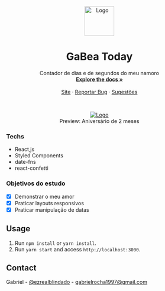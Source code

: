 <!-- PROJECT LOGO -->
<br />
<p align="center">
  <a href="https://github.com/gab618/gabea-today">
    <img src="https://abs-0.twimg.com/emoji/v2/svg/2764.svg" alt="Logo" width="80" height="80">
  </a>

  <h1 align="center">GaBea Today</h1>

  <p align="center">
    Contador de dias e de segundos do meu namoro
    <br />
    <a href="https://github.com/gab618/gabea-today"><strong>Explore the docs »</strong></a>
    <br />
    <br />
    <a href="https://www.gabea.today/">Site</a>
    ·
    <a href="https://github.com/gab618/gabea-today/issues">Reportar Bug</a>
    ·
    <a href="https://github.com/gab618/gabea-today/issues">Sugestões</a>
  </p>
</p>

<br />
<p align="center">
  <a href="https://www.gabea.today/">
    <img src="https://media.giphy.com/media/qMG6sdiWwAvRNNAWy7/giphy.gif" alt="Logo" >
  </a>
  <br />
  <span>Preview: Aniversário de 2 meses</span>
</p>

### Techs

- React,js
- Styled Components
- date-fns
- react-confetti

### Objetivos do estudo

- [x] Demonstrar o meu amor
- [x] Praticar layouts responsivos
- [x] Praticar manipulação de datas

## Usage

1. Run `npm install` or `yarn install`.<br />
2. Run `yarn start` and access `http://localhost:3000`.<br />

<!-- USAGE EXAMPLES -->
<!-- ## Usage

Use this space to show useful examples of how a project can be used. Additional screenshots, code examples and demos work well in this space. You may also link to more resources.

_For more examples, please refer to the [Documentation](https://example.com)_ -->

<!-- CONTRIBUTING -->
<!-- ## Contributing

Contributions are what make the open source community such an amazing place to be learn, inspire, and create. Any contributions you make are **greatly appreciated**.

1. Fork the Project
2. Create your Feature Branch (`git checkout -b feature/AmazingFeature`)
3. Commit your Changes (`git commit -m 'Add some AmazingFeature'`)
4. Push to the Branch (`git push origin feature/AmazingFeature`)
5. Open a Pull Request -->

<!-- LICENSE -->
<!-- ## License
Distributed under the MIT License. See `LICENSE` for more information. -->

<!-- CONTACT -->

## Contact

Gabriel - [@ezrealblindado](https://twitter.com/ezrealblindado) - gabrielrocha1997@gmail.com

<!-- Project Link: [https://github.com/your_username/repo_name](https://github.com/your_username/repo_name) -->

<!-- MARKDOWN LINKS & IMAGES -->
<!-- https://www.markdownguide.org/basic-syntax/#reference-style-links -->
